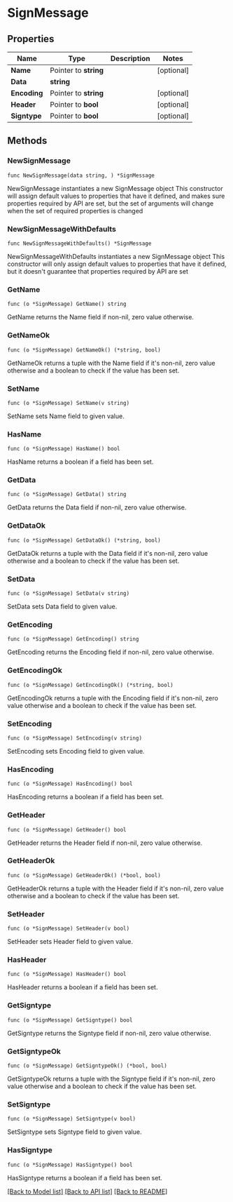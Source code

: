 # SignMessage

## Properties

| Name         | Type                  | Description | Notes       |
| ------------ | --------------------- | ----------- | ----------- |
| **Name**     | Pointer to **string** |             | \[optional] |
| **Data**     | **string**            |             |             |
| **Encoding** | Pointer to **string** |             | \[optional] |
| **Header**   | Pointer to **bool**   |             | \[optional] |
| **Signtype** | Pointer to **bool**   |             | \[optional] |

## Methods

### NewSignMessage

`func NewSignMessage(data string, ) *SignMessage`

NewSignMessage instantiates a new SignMessage object This constructor will assign default values to properties that have it defined, and makes sure properties required by API are set, but the set of arguments will change when the set of required properties is changed

### NewSignMessageWithDefaults

`func NewSignMessageWithDefaults() *SignMessage`

NewSignMessageWithDefaults instantiates a new SignMessage object This constructor will only assign default values to properties that have it defined, but it doesn't guarantee that properties required by API are set

### GetName

`func (o *SignMessage) GetName() string`

GetName returns the Name field if non-nil, zero value otherwise.

### GetNameOk

`func (o *SignMessage) GetNameOk() (*string, bool)`

GetNameOk returns a tuple with the Name field if it's non-nil, zero value otherwise and a boolean to check if the value has been set.

### SetName

`func (o *SignMessage) SetName(v string)`

SetName sets Name field to given value.

### HasName

`func (o *SignMessage) HasName() bool`

HasName returns a boolean if a field has been set.

### GetData

`func (o *SignMessage) GetData() string`

GetData returns the Data field if non-nil, zero value otherwise.

### GetDataOk

`func (o *SignMessage) GetDataOk() (*string, bool)`

GetDataOk returns a tuple with the Data field if it's non-nil, zero value otherwise and a boolean to check if the value has been set.

### SetData

`func (o *SignMessage) SetData(v string)`

SetData sets Data field to given value.

### GetEncoding

`func (o *SignMessage) GetEncoding() string`

GetEncoding returns the Encoding field if non-nil, zero value otherwise.

### GetEncodingOk

`func (o *SignMessage) GetEncodingOk() (*string, bool)`

GetEncodingOk returns a tuple with the Encoding field if it's non-nil, zero value otherwise and a boolean to check if the value has been set.

### SetEncoding

`func (o *SignMessage) SetEncoding(v string)`

SetEncoding sets Encoding field to given value.

### HasEncoding

`func (o *SignMessage) HasEncoding() bool`

HasEncoding returns a boolean if a field has been set.

### GetHeader

`func (o *SignMessage) GetHeader() bool`

GetHeader returns the Header field if non-nil, zero value otherwise.

### GetHeaderOk

`func (o *SignMessage) GetHeaderOk() (*bool, bool)`

GetHeaderOk returns a tuple with the Header field if it's non-nil, zero value otherwise and a boolean to check if the value has been set.

### SetHeader

`func (o *SignMessage) SetHeader(v bool)`

SetHeader sets Header field to given value.

### HasHeader

`func (o *SignMessage) HasHeader() bool`

HasHeader returns a boolean if a field has been set.

### GetSigntype

`func (o *SignMessage) GetSigntype() bool`

GetSigntype returns the Signtype field if non-nil, zero value otherwise.

### GetSigntypeOk

`func (o *SignMessage) GetSigntypeOk() (*bool, bool)`

GetSigntypeOk returns a tuple with the Signtype field if it's non-nil, zero value otherwise and a boolean to check if the value has been set.

### SetSigntype

`func (o *SignMessage) SetSigntype(v bool)`

SetSigntype sets Signtype field to given value.

### HasSigntype

`func (o *SignMessage) HasSigntype() bool`

HasSigntype returns a boolean if a field has been set.

[\[Back to Model list\]](./#documentation-for-models) [\[Back to API list\]](./#documentation-for-api-endpoints) [\[Back to README\]](./)
